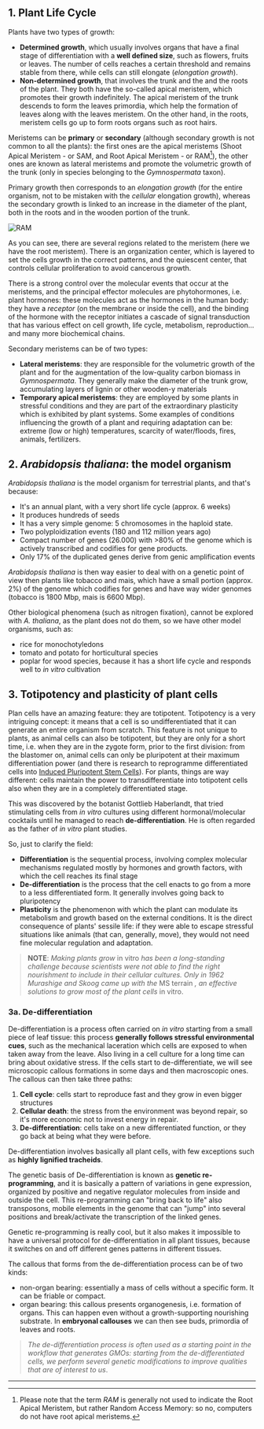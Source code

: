 
## 1. Plant Life Cycle

Plants have two types of growth:

- **Determined growth**, which usually involves organs that have a final stage of differentiation with a **well defined size**, such as flowers, fruits or leaves. The number of cells reaches a certain threshold and remains stable from there, while cells can still elongate (*elongation growth*).
- **Non-determined growth**, that involves the trunk and the and the roots of the plant. They both have the so-called apical meristem, which promotes their growth indefinitely. The apical meristem of the trunk descends to form the leaves primordia, which help the formation of leaves along with the leaves meristem. On the other hand, in the roots, meristem cells go up to form roots organs such as root hairs.

Meristems can be **primary** or **secondary** (although secondary growth is not common to all the plants): the first ones are the apical meristems (Shoot Apical Meristem - or SAM, and Root Apical Meristem - or RAM[^1]), the other ones are known as lateral meristems and promote the volumetric growth of the trunk (only in species belonging to the *Gymnospermata* taxon).

Primary growth then corresponds to an *elongation growth* (for the entire organism, not to be mistaken with the *cellular* elongation growth), whereas the secondary growth is linked to an increase in the diameter of the plant, both in the roots and in the wooden portion of the trunk.

![RAM](https://www.frontiersin.org/files/Articles/149856/fpls-06-00505-HTML/image_m/fpls-06-00505-g001.jpg)


As you can see, there are several regions related to the meristem (here we have the root meristem). There is an organization center, which is layered to set the cells growth in the correct patterns, and the quiescent center, that controls cellular proliferation to avoid cancerous growth.

There is a strong control over the molecular events that occur at the meristems, and the principal effector molecules are phytohormones, i.e. plant hormones: these molecules act as the hormones in the human body: they have a *receptor* (on the membrane or inside the cell), and the binding of the hormone with the receptor initiates a cascade of signal transduction that has various effect on cell growth, life cycle, metabolism, reproduction... and many more biochemical chains. 

Secondary meristems can be of two types:

- **Lateral meristems**: they are responsible for the volumetric growth of the plant and for the augmentation of the low-quality carbon biomass in *Gymnospermata*. They generally make the diameter of the trunk grow, accumulating layers of lignin or other wooden-y materials
- **Temporary apical meristems**: they are employed by some plants in stressful conditions and they are part of the extraordinary plasticity which is exhibited by plant systems. Some examples of conditions influencing the growth of a plant and requiring adaptation can be: extreme (low or high) temperatures, scarcity of water/floods, fires, animals, fertilizers. 

## 2. *Arabidopsis thaliana*: the model organism

*Arabidopsis thaliana* is the model organism for terrestrial plants, and that's because:

- It's an annual plant, with a very short life cycle (approx. 6 weeks)
- It produces hundreds of seeds 
- It has a very simple genome: 5 chromosomes in the haploid state.
- Two polyploidization events (180 and 112 million years ago)
- Compact number of genes (26.000) with >80% of the genome which is actively transcribed and codifies for gene products.
- Only 17% of the duplicated genes derive from genic amplification events

*Arabidopsis thaliana* is then way easier to deal with on a genetic point of view then plants like tobacco and mais, which have a small portion (approx. 2%) of the genome which codifies for genes and have way wider genomes (tobacco is 1800 Mbp, mais is 6600 Mbp). 

Other biological phenomena (such as nitrogen fixation), cannot be explored with *A. thaliana*, as the plant does not do them, so we have other model organisms, such as:

- rice for monochotyledons
- tomato and potato for horticultural species
- poplar for wood species, because it has a short  life cycle and responds well to *in vitro* cultivation


## 3. Totipotency and plasticity of plant cells

Plan cells have an amazing feature: they are totipotent. Totipotency is a very intriguing concept: it means  that a cell is so undifferentiated that it can generate an entire organism from scratch. This feature is not unique to plants, as animal cells can also be totipotent, but they are only for a short time, i.e. when they are in the zygote form, prior to the first division: from the blastomer on, animal cells can only be pluripotent at their maximum differentiation power (and there is research to reprogramme differentiated cells into [Induced Pluripotent Stem Cells](https://en.wikipedia.org/wiki/Induced_pluripotent_stem_cell)). For plants, things are way different: cells maintain the power to transdifferentiate into totipotent cells also when they are in a completely differentiated stage.

This was discovered by the botanist Gottlieb Haberlandt, that tried stimulating cells from _in vitro_
cultures using different hormonal/molecular cocktails until he managed to reach **de-differentiation**. He is often regarded as the father of _in vitro_ plant studies.

So, just to clarify the field:

- **Differentiation** is the sequential process, involving complex molecular mechanisms regulated mostly by hormones and growth factors, with which the cell reaches its final stage
- **De-differentiation** is the process that the cell enacts to go from a more to a less differentiated form. It generally involves going back to pluripotency 
- **Plasticity** is the phenomenon with which the plant can modulate its metabolism and growth based on the external conditions. It is the direct consequence of plants' sessile life: if they were able to escape stressful situations like animals (that can, generally, move), they would not need fine molecular regulation and adaptation.

> **NOTE**: _Making plants grow_ in vitro _has been a long-standing challenge because scientists were not able to find the right nourishment to include in their cellular cultures. Only in 1962 Murashige and Skoog came up with the_ MS terrain _, an effective solutions to grow most of the plant cells_ in vitro.


### 3a. De-differentiation

De-differentiation is a process often carried on _in vitro_ starting from a small piece of leaf tissue: this process **generally follows stressful environmental cues**, such as the mechanical laceration which cells are exposed to when taken away from the leave. Also living in a cell culture for a long time can bring about oxidative stress. If the cells start to de-differentiate, we will see microscopic callous formations in some days and then macroscopic ones. The callous can then take three paths:

1. **Cell cycle**: cells start to reproduce fast and they grow in even bigger structures
2. **Cellular death**: the stress from the environment was beyond repair, so it's more economic not to invest energy in repair.
3. **De-differentiation**: cells take on a new differentiated function, or they go back at being what they were before.

De-differentiation involves basically all plant cells, with few exceptions such as **highly lignified tracheids**.

The genetic basis of De-differentiation is known as **genetic re-programming**, and it is basically a pattern of variations in gene expression, organized by positive and negative regulator molecules from inside and outside the cell. This re-programming can "bring back to life" also transposons, mobile elements in the genome that can "jump" into several positions and break/activate the transcription of the linked genes.

Genetic re-programming is really cool, but it also makes it impossible to have a universal protocol for de-differentiation in all plant tissues, because it switches on and off different genes patterns in different tissues.

The callous that forms from the de-differentiation process can be of two kinds:

- non-organ bearing: essentially a mass of cells without a specific form. It can be friable or compact.
- organ bearing: this callous presents organogenesis, i.e. formation of organs. This can happen even without a growth-supporting nourishing substrate. In **embryonal callouses** we can then see buds, primordia of leaves and roots.

> _The de-differentiation process is often used as a starting point in the workflow that generates GMOs: starting from the de-differentiated cells, we perform several genetic modifications to improve qualities that are of interest to us_.

------------- 
[^1]: Please note that the term *RAM* is generally not used to indicate the Root Apical Meristem, but rather Random Access Memory: so no, computers do not have root apical meristems. 